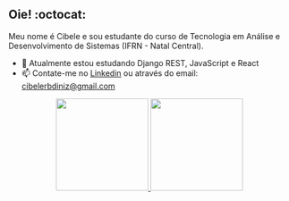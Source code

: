 ## Oie! :octocat:
Meu nome é Cibele e sou estudante do curso de Tecnologia em Análise e Desenvolvimento de Sistemas (IFRN - Natal Central).

- 🌱 Atualmente estou estudando Django REST, JavaScript e React
- 📫 Contate-me no [Linkedin](https://www.linkedin.com/in/cibelediniz/) ou através do email: cibelerbdiniz@gmail.com


<div align="center" style="display: inline_block">
  <a href="https://github.com/igorrgabr">
  <img height="165em" src="https://github-readme-stats.vercel.app/api?username=cibelediniz&show_icons=true&theme=cobalt&include_all_commits=true&count_private=true"/>
  <img height="165em" src="https://github-readme-stats.vercel.app/api/top-langs/?username=cibelediniz&layout=compact&langs_count=7&theme=cobalt"/>
</div>
